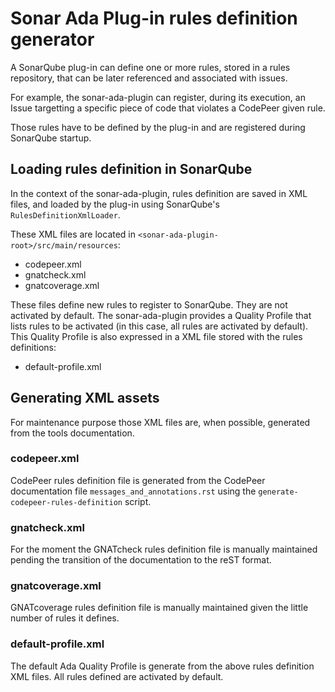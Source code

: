 # Sonar Ada Plug-in rules definition generator

A SonarQube plug-in can define one or more rules, stored in a rules repository,
that can be later referenced and associated with issues.

For example, the sonar-ada-plugin can register, during its execution, an Issue
targetting a specific piece of code that violates a CodePeer given rule.

Those rules have to be defined by the plug-in and are registered during
SonarQube startup.

## Loading rules definition in SonarQube

In the context of the sonar-ada-plugin, rules definition are saved in XML files,
and loaded by the plug-in using SonarQube's `RulesDefinitionXmlLoader`.

These XML files are located in `<sonar-ada-plugin-root>/src/main/resources`:

  * codepeer.xml
  * gnatcheck.xml
  * gnatcoverage.xml

These files define new rules to register to SonarQube. They are not activated by
default. The sonar-ada-plugin provides a Quality Profile that lists rules to be
activated (in this case, all rules are activated by default). This Quality
Profile is also expressed in a XML file stored with the rules definitions:

  * default-profile.xml

## Generating XML assets

For maintenance purpose those XML files are, when possible, generated from the
tools documentation.

### codepeer.xml

CodePeer rules definition file is generated from the CodePeer documentation file
`messages_and_annotations.rst` using the `generate-codepeer-rules-definition`
script.

### gnatcheck.xml

For the moment the GNATcheck rules definition file is manually maintained
pending the transition of the documentation to the reST format.

### gnatcoverage.xml

GNATcoverage rules definition file is manually maintained given the little
number of rules it defines.

### default-profile.xml

The default Ada Quality Profile is generate from the above rules definition XML
files. All rules defined are activated by default.
